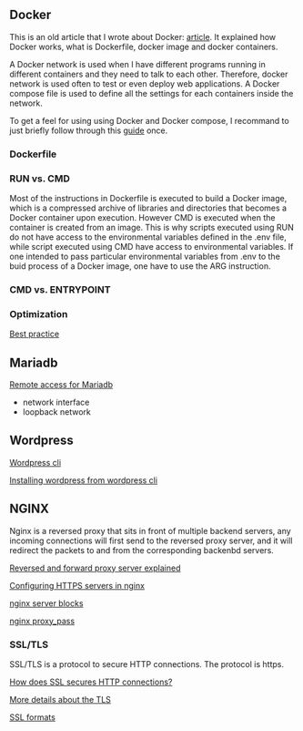 ## Docker

This is an old article that I wrote about Docker: [article](./docs/your_first_dockerfile.md). It explained how Docker works, what is Dockerfile, docker image and docker containers.

A Docker network is used when I have different programs running in different containers and they need to talk to each other. Therefore, docker network is used often to test or even deploy web applications. A Docker compose file is used to define all the settings for each containers inside the network.

To get a feel for using using Docker and Docker compose, I recommand to just briefly follow through this [guide](https://sabe.io/tutorials/serve-static-files-nginx-docker) once.

### Dockerfile

### RUN vs. CMD

Most of the instructions in Dockerfile is executed to build a Docker image, which is a compressed archive of libraries and directories that becomes a Docker container upon execution. However CMD is executed when the container is created from an image. This is why scripts executed using RUN do not have access to the environmental variables defined in the .env file, while script executed using CMD have access to environmental variables. If one intended to pass particular environmental variables from .env to the buid process of a Docker image, one have to use the ARG instruction.

### CMD vs. ENTRYPOINT



### Optimization

[Best practice](https://docs.docker.com/build/cache/)

## Mariadb

[Remote access for Mariadb](https://mariadb.com/kb/en/configuring-mariadb-for-remote-client-access/)

- network interface
- loopback network

## Wordpress

[Wordpress cli](https://wp-cli.org/)

[Installing wordpress from wordpress cli](https://make.wordpress.org/cli/handbook/how-to/how-to-install/)

## NGINX

Nginx is a reversed proxy that sits in front of multiple backend servers, any incoming connections will first send to the reversed proxy server, and it will redirect the packets to and from the corresponding backenbd servers.

[Reversed and forward proxy server explained](https://www.cloudflare.com/en-gb/learning/cdn/glossary/reverse-proxy/)

[Configuring HTTPS servers in nginx](https://nginx.org/en/docs/http/configuring_https_servers.html)

[nginx server blocks](https://nginx.org/en/docs/http/ngx_http_core_module.html#server)

[nginx proxy_pass](https://nginx.org/en/docs/http/ngx_http_proxy_module.html#proxy_pass)

### SSL/TLS

SSL/TLS is a protocol to secure HTTP connections. The protocol is https. 

[How does SSL secures HTTP connections?](https://www.youtube.com/watch?v=33VYnE7Bzpk)

[More details about the TLS](https://www.cloudflare.com/en-gb/learning/ssl/how-does-ssl-work/)

[SSL formats](https://serverfault.com/questions/9708/what-is-a-pem-file-and-how-does-it-differ-from-other-openssl-generated-key-file)
